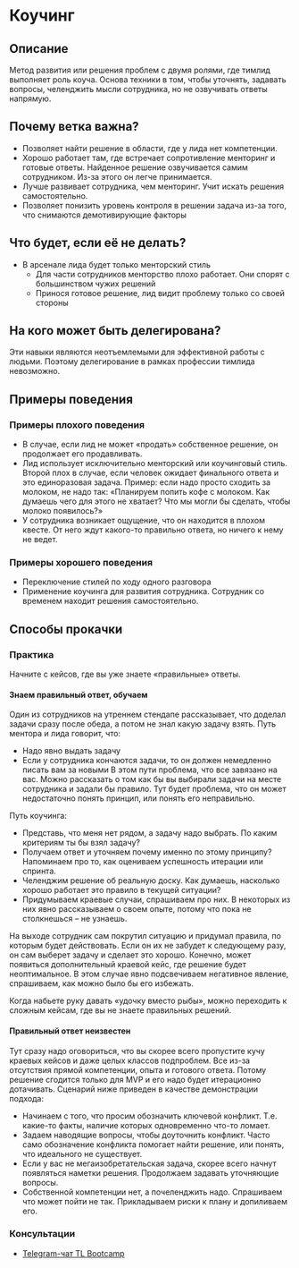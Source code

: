 # Коучинг
## Описание
Метод развития или решения проблем с двумя ролями, где тимлид выполняет роль коуча. Основа техники в том, чтобы уточнять, задавать вопросы, челенджить мысли сотрудника, но не озвучивать ответы напрямую.

## Почему ветка важна?
- Позволяет найти решение в области, где у лида нет компетенции.
- Хорошо работает там, где встречает сопротивление менторинг и готовые ответы. Найденное решение озвучивается самим сотрудником. Из-за этого он легче принимается.
- Лучше развивает сотрудника, чем менторинг. Учит искать решения самостоятельно.
- Позволяет понизить уровень контроля в решении задача из-за того, что снимаются демотивирующие факторы

## Что будет, если её не делать?
- В арсенале лида будет только менторский стиль
  - Для части сотрудников менторство плохо работает. Они спорят с большинством чужих решений
  - Принося готовое решение, лид видит проблему только со своей стороны

## На кого может быть делегирована?
Эти навыки являются неотъемлемыми для эффективной работы с людьми. Поэтому делегирование в рамках профессии тимлида невозможно.

## Примеры поведения
### Примеры плохого поведения
- В случае, если лид не может «продать» собственное решение, он продолжает его продавливать.
- Лид использует исключительно менторский или коучинговый стиль. Второй плох в случае, если человек ожидает финального ответа и это единоразовая задача. Пример: если надо просто сходить за молоком, не надо так: «Планируем попить кофе с молоком. Как думаешь чего для этого не хватает? Что мы могли бы сделать, чтобы молоко появилось?»
- У сотрудника возникает ощущение, что он находится в плохом квесте. От него ждут какого-то правильно ответа, но ничего к нему не ведет.

### Примеры хорошего поведения
- Переключение стилей по ходу одного разговора
- Применение коучинга для развития сотрудника. Сотрудник со временем находит решения самостоятельно.

## Способы прокачки
### Практика
Начните с кейсов, где вы уже знаете «правильные» ответы.

#### Знаем правильный ответ, обучаем
Один из сотрудников на утреннем стендапе рассказывает, что доделал задачи сразу после обеда, а потом не знал какую задачу взять.
Путь ментора и лида говорит, что:
- Надо явно выдать задачу
- Если у сотрудника кончаются задачи, то он должен немедленно писать вам за новыми
В этом пути проблема, что все завязано на вас.
Можно рассказать о том как бы вы выбирали задачи на месте сотрудника и задали бы правило. Тут будет проблема, что он может недостаточно понять принцип, или понять его неправильно.

Путь коучинга:
- Представь, что меня нет рядом, а задачу надо выбрать. По каким критериям ты бы взял задачу?
- Получаем ответ и уточняем почему именно по этому принципу? Напоминаем про то, как оцениваем успешность итерации или спринта.
- Челенджим решение об реальную доску. Как думаешь, насколько хорошо работает это правило в текущей ситуации?
- Придумываем краевые случаи, спрашиваем про них. В некоторых из них явно рассказываем о своем опыте, потому что пока не столкнешься – не узнаешь.

На выходе сотрудник сам покрутил ситуацию и придумал правила, по которым будет действовать. Если он их не забудет к следующему разу, он сам выберет задачу и сделает это хорошо. Конечно, может появиться дополнительный краевой кейс, где решение будет неоптимальное. В этом случае явно подсвечиваем негативное явление, спрашиваем, как можно было бы его избежать.

Когда набьете руку давать «удочку вместо рыбы», можно переходить к сложным кейсам, где вы не знаете правильных решений.

#### Правильный ответ неизвестен
Тут сразу надо оговориться, что вы скорее всего пропустите кучу краевых кейсов и даже целых классов подпроблем. Все из-за отсутствия прямой компетенции, опыта и готового ответа. Потому решение сгодится только для MVP и его надо будет итерационно дотачивать. Сценарий ниже приведен в качестве демонстрации подхода:
- Начинаем с того, что просим обозначить ключевой конфликт. Т.е. какие-то факты, наличие которых одновременно что-то ломает.
- Задаем наводящие вопросы, чтобы доуточнить конфликт. Часто само обозначение конфликта помогает найти решение, или понять, что идеального не существует.
- Если у вас не мегаизобретательская задача, скорее всего начнут появляться наметки решения. Продолжаем задавать уточняющие вопросы.
- Собственной компетенции нет, а почеленджить надо. Спрашиваем что может пойти не так. Прикладываем риски к плану и допиливаем его.

### Консультации
- [Telegram-чат TL Bootcamp](https://tlinks.run/tlbootcamp)
